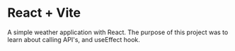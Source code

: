# React + Vite

A simple weather application with React. The purpose of this project was to learn about calling API's, and useEffect hook.
